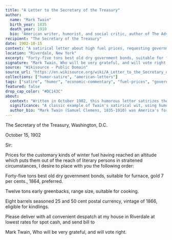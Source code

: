 ```yaml
---
title: "A Letter to the Secretary of the Treasury"
author:
  name: "Mark Twain"
  birth_year: 1835
  death_year: 1910
  bio: "American writer, humorist, and social critic, author of The Adventures of Tom Sawyer and Adventures of Huckleberry Finn"
recipient: "The Secretary of the Treasury"
date: 1902-10-15
context: "A satirical letter about high fuel prices, requesting government bonds and currency as heating fuel"
location: "Riverdale, New York"
excerpt: "Forty-five tons best old dry government bonds, suitable for furnace, gold 7 per cents., 1864, preferred."
signature: "Mark Twain, Who will be very grateful, and will vote right."
source: "Wikisource - Public Domain"
source_url: "https://en.wikisource.org/wiki/A_Letter_to_the_Secretary_of_the_Treasury"
collections: ["humor-satire", "american-letters"]
tags: ["satire", "humor", "economic-commentary", "fuel-prices", "government-bonds", "mark-twain"]
featured: false
drop_cap_color: "#DC143C"
about:
  context: "Written in October 1902, this humorous letter satirizes the high cost of heating fuel by requesting government financial instruments be delivered for use as kindling and furnace fuel. Text sourced from [Wikisource](https://en.wikisource.org/wiki/A_Letter_to_the_Secretary_of_the_Treasury)."
  significance: "A classic example of Twain's satirical wit, using humor to comment on economic hardship and the struggles of literary persons to afford basic necessities like heating fuel."
  author_bio: "Mark Twain (Samuel Clemens, 1835-1910) was America's foremost humorist and social critic. By 1902, he was living in Riverdale, New York, and had already achieved international fame."
---
```


The Secretary of the Treasury,
Washington, D.C.

October 15, 1902

Sir:

Prices for the customary kinds of winter fuel having reached an altitude which puts them out of the reach of literary persons in straitened circumstances, I desire to place with you the following order:

Forty-five tons best old dry government bonds, suitable for furnace, gold 7 per cents., 1864, preferred.

Twelve tons early greenbacks, range size, suitable for cooking.

Eight barrels seasoned 25 and 50 cent postal currency, vintage of 1866, eligible for kindlings.

Please deliver with all convenient despatch at my house in Riverdale at lowest rates for spot cash, and send bill to

Mark Twain,
Who will be very grateful, and will vote right.
